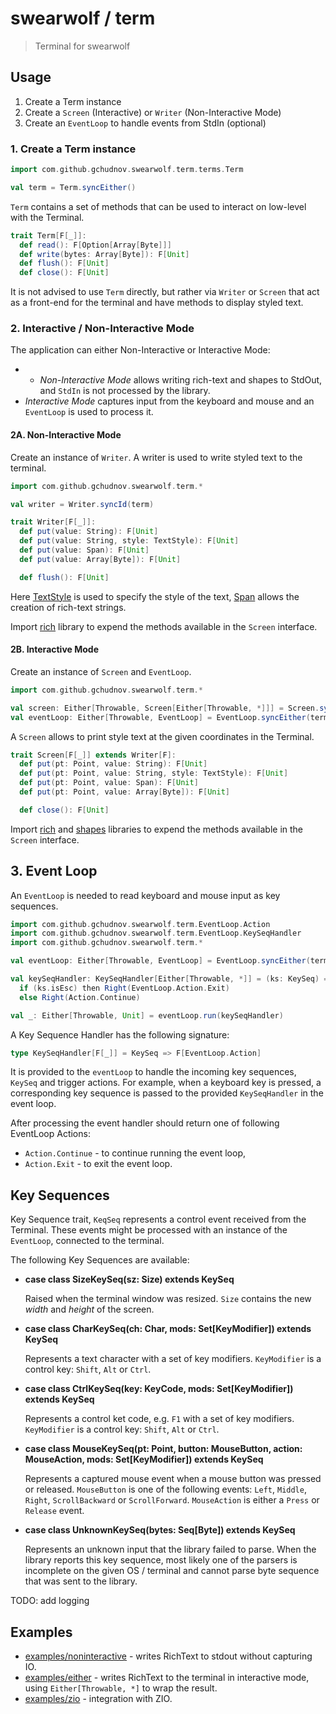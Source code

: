# swearwolf / term

> Terminal for swearwolf

## Usage

1. Create a Term instance
2. Create a `Screen` (Interactive) or `Writer` (Non-Interactive Mode)
3. Create an `EventLoop` to handle events from StdIn (optional)

### 1. Create a Term instance

```scala
import com.github.gchudnov.swearwolf.term.terms.Term

val term = Term.syncEither()
```

`Term` contains a set of methods that can be used to interact on low-level with the Terminal.

```scala
trait Term[F[_]]:
  def read(): F[Option[Array[Byte]]]
  def write(bytes: Array[Byte]): F[Unit]
  def flush(): F[Unit]
  def close(): F[Unit]
```

It is not advised to use `Term` directly, but rather via `Writer` or `Screen` that act as a front-end for the terminal and have methods to display styled text.

### 2. Interactive / Non-Interactive Mode

The application can either Non-Interactive or Interactive Mode:
- - *Non-Interactive Mode* allows writing rich-text and shapes to StdOut, and `StdIn` is not processed by the library.
- *Interactive Mode* captures input from the keyboard and mouse and an `EventLoop` is used to process it.

#### 2A. Non-Interactive Mode

Create an instance of `Writer`. A writer is used to write styled text to the terminal.

```scala
import com.github.gchudnov.swearwolf.term.*

val writer = Writer.syncId(term)
```

```scala
trait Writer[F[_]]:
  def put(value: String): F[Unit]
  def put(value: String, style: TextStyle): F[Unit]
  def put(value: Span): F[Unit]
  def put(value: Array[Byte]): F[Unit]

  def flush(): F[Unit]
```

Here [TextStyle](../util/README.md#TextStyle) is used to specify the style of the text, [Span](../util/README.md#Span) allows the creation of rich-text strings.

Import [rich](../rich) library to expend the methods available in the `Screen` interface.

#### 2B. Interactive Mode

Create an instance of `Screen` and `EventLoop`.

```scala
import com.github.gchudnov.swearwolf.term.*

val screen: Either[Throwable, Screen[Either[Throwable, *]]] = Screen.syncEither(term)
val eventLoop: Either[Throwable, EventLoop] = EventLoop.syncEither(term)
```

A `Screen` allows to print style text at the given coordinates in the Terminal.

```scala
trait Screen[F[_]] extends Writer[F]:
  def put(pt: Point, value: String): F[Unit]
  def put(pt: Point, value: String, style: TextStyle): F[Unit]
  def put(pt: Point, value: Span): F[Unit]
  def put(pt: Point, value: Array[Byte]): F[Unit]

  def close(): F[Unit]
```

Import [rich](../rich) and [shapes](../shapes) libraries to expend the methods available in the `Screen` interface.

## 3. Event Loop

An `EventLoop` is needed to read keyboard and mouse input as key sequences.

```scala
import com.github.gchudnov.swearwolf.term.EventLoop.Action
import com.github.gchudnov.swearwolf.term.EventLoop.KeySeqHandler
import com.github.gchudnov.swearwolf.term.*

val eventLoop: Either[Throwable, EventLoop] = EventLoop.syncEither(term)

val keySeqHandler: KeySeqHandler[Either[Throwable, *]] = (ks: KeySeq) =>
  if (ks.isEsc) then Right(EventLoop.Action.Exit)
  else Right(Action.Continue)

val _: Either[Throwable, Unit] = eventLoop.run(keySeqHandler)
```

A Key Sequence Handler has the following signature:

```scala
type KeySeqHandler[F[_]] = KeySeq => F[EventLoop.Action]
```

It is provided to the `eventLoop` to handle the incoming key sequences, `KeySeq` and trigger actions.
For example, when a keyboard key is pressed, a corresponding key sequence is passed to the provided `KeySeqHandler` in the event loop.

After processing the event handler should return one of following EventLoop Actions:

- `Action.Continue` - to continue running the event loop,
- `Action.Exit` - to exit the event loop.

## Key Sequences

Key Sequence trait, `KeqSeq` represents a control event received from the Terminal.
These events might be processed with an instance of the `EventLoop`, connected to the terminal.

The following Key Sequences are available:

- **case class SizeKeySeq(sz: Size) extends KeySeq**

  Raised when the terminal window was resized. `Size` contains the new *width* and *height* of the screen.

- **case class CharKeySeq(ch: Char, mods: Set[KeyModifier]) extends KeySeq**

  Represents a text character with a set of key modifiers.
  `KeyModifier` is a control key: `Shift`, `Alt` or `Ctrl`.

- **case class CtrlKeySeq(key: KeyCode, mods: Set[KeyModifier]) extends KeySeq**

  Represents a control ket code, e.g. `F1` with a set of key modifiers.
  `KeyModifier` is a control key: `Shift`, `Alt` or `Ctrl`.

- **case class MouseKeySeq(pt: Point, button: MouseButton, action: MouseAction, mods: Set[KeyModifier]) extends KeySeq**

  Represents a captured mouse event when a mouse button was pressed or released.
  `MouseButton` is one of the following events: `Left`, `Middle`, `Right`, `ScrollBackward` or `ScrollForward`.
  `MouseAction` is either a `Press` or `Release` event.

- **case class UnknownKeySeq(bytes: Seq[Byte]) extends KeySeq**

  Represents an unknown input that the library failed to parse.
  When the library reports this key sequence, most likely one of the parsers is incomplete on the given OS / terminal and cannot parse byte sequence that was sent to the library.

TODO: add logging

## Examples

- [examples/noninteractive](../examples/noninteractive) - writes RichText to stdout without capturing IO.
- [examples/either](../examples/either) - writes RichText to the terminal in interactive mode, using `Either[Throwable, *]` to wrap the result.
- [examples/zio](../examples/ziox) - integration with ZIO.
